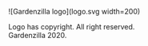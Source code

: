 ![Gardenzilla logo](logo.svg width=200)

Logo has copyright. All right reserved.  
Gardenzilla 2020.
